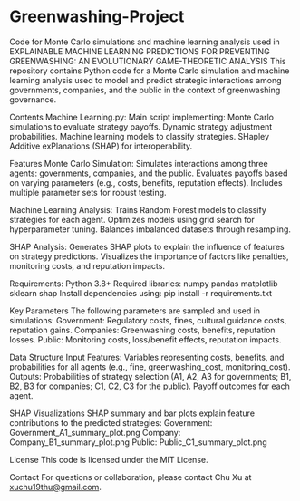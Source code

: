 # Greenwashing-Project
Code for Monte Carlo simulations and machine learning analysis used in EXPLAINABLE MACHINE LEARNING PREDICTIONS FOR PREVENTING GREENWASHING: AN EVOLUTIONARY GAME-THEORETIC ANALYSIS
This repository contains Python code for a Monte Carlo simulation and machine learning analysis used to model and predict strategic interactions among governments, companies, and the public in the context of greenwashing governance.

Contents
Machine Learning.py: Main script implementing:
Monte Carlo simulations to evaluate strategy payoffs.
Dynamic strategy adjustment probabilities.
Machine learning models to classify strategies.
SHapley Additive exPlanations (SHAP) for interoperability.

Features
Monte Carlo Simulation:
Simulates interactions among three agents: governments, companies, and the public.
Evaluates payoffs based on varying parameters (e.g., costs, benefits, reputation effects).
Includes multiple parameter sets for robust testing.

Machine Learning Analysis:
Trains Random Forest models to classify strategies for each agent.
Optimizes models using grid search for hyperparameter tuning.
Balances imbalanced datasets through resampling.

SHAP Analysis:
Generates SHAP plots to explain the influence of features on strategy predictions.
Visualizes the importance of factors like penalties, monitoring costs, and reputation impacts.

Requirements:
Python 3.8+
Required libraries:
numpy
pandas
matplotlib
sklearn
shap
Install dependencies using: pip install -r requirements.txt

Key Parameters
The following parameters are sampled and used in simulations:
Government: Regulatory costs, fines, cultural guidance costs, reputation gains.
Companies: Greenwashing costs, benefits, reputation losses.
Public: Monitoring costs, loss/benefit effects, reputation impacts.

Data Structure
Input Features:
Variables representing costs, benefits, and probabilities for all agents (e.g., fine, greenwashing_cost, monitoring_cost).
Outputs:
Probabilities of strategy selection (A1, A2, A3 for governments; B1, B2, B3 for companies; C1, C2, C3 for the public).
Payoff outcomes for each agent.

SHAP Visualizations
SHAP summary and bar plots explain feature contributions to the predicted strategies:
Government: Government_A1_summary_plot.png
Company: Company_B1_summary_plot.png
Public: Public_C1_summary_plot.png

License
This code is licensed under the MIT License. 

Contact
For questions or collaboration, please contact Chu Xu at xuchu19thu@gmail.com.
